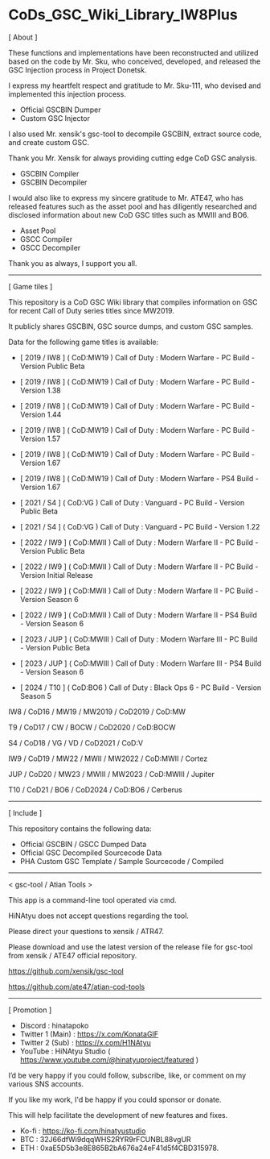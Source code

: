# CoDs_GSC_Wiki_Library_IW8Plus


[ About ]


These functions and implementations have been reconstructed and utilized based on the code by Mr. Sku, who conceived, developed, and released the GSC Injection process in Project Donetsk.

I express my heartfelt respect and gratitude to Mr. Sku-111, who devised and implemented this injection process.
- Official GSCBIN Dumper
- Custom GSC Injector


I also used Mr. xensik's gsc-tool to decompile GSCBIN, extract source code, and create custom GSC.

Thank you Mr. Xensik for always providing cutting edge CoD GSC analysis.
- GSCBIN Compiler
- GSCBIN Decompiler


I would also like to express my sincere gratitude to Mr. ATE47, who has released features such as the asset pool and has diligently researched and disclosed information about new CoD GSC titles such as MWIII and BO6.
- Asset Pool
- GSCC Compiler
- GSCC Decompiler


Thank you as always, I support you all.


----------


[ Game tiles ]


This repository is a CoD GSC Wiki library that compiles information on GSC for recent Call of Duty series titles since MW2019.

It publicly shares GSCBIN, GSC source dumps, and custom GSC samples.

Data for the following game titles is available:

- [ 2019 / IW8 ] ( CoD:MW19 ) Call of Duty : Modern Warfare - PC Build - Version Public Beta
- [ 2019 / IW8 ] ( CoD:MW19 ) Call of Duty : Modern Warfare - PC Build - Version 1.38
- [ 2019 / IW8 ] ( CoD:MW19 ) Call of Duty : Modern Warfare - PC Build - Version 1.44
- [ 2019 / IW8 ] ( CoD:MW19 ) Call of Duty : Modern Warfare - PC Build - Version 1.57
- [ 2019 / IW8 ] ( CoD:MW19 ) Call of Duty : Modern Warfare - PC Build - Version 1.67
- [ 2019 / IW8 ] ( CoD:MW19 ) Call of Duty : Modern Warfare - PS4 Build - Version 1.67

- [ 2021 / S4 ] ( CoD:VG ) Call of Duty : Vanguard - PC Build - Version Public Beta
- [ 2021 / S4 ] ( CoD:VG ) Call of Duty : Vanguard - PC Build - Version 1.22

- [ 2022 / IW9 ] ( CoD:MWII ) Call of Duty : Modern Warfare II - PC Build - Version Public Beta
- [ 2022 / IW9 ] ( CoD:MWII ) Call of Duty : Modern Warfare II - PC Build - Version Initial Release
- [ 2022 / IW9 ] ( CoD:MWII ) Call of Duty : Modern Warfare II - PC Build - Version Season 6
- [ 2022 / IW9 ] ( CoD:MWII ) Call of Duty : Modern Warfare II - PS4 Build - Version Season 6

- [ 2023 / JUP ] ( CoD:MWIII ) Call of Duty : Modern Warfare III - PC Build - Version Public Beta
- [ 2023 / JUP ] ( CoD:MWIII ) Call of Duty : Modern Warfare III - PS4 Build - Version Season 6

- [ 2024 / T10 ] ( CoD:BO6 ) Call of Duty : Black Ops 6 - PC Build - Version Season 5


IW8 / CoD16 / MW19 / MW2019 / CoD2019 / CoD:MW

T9 / CoD17 / CW / BOCW / CoD2020 / CoD:BOCW

S4 / CoD18 / VG / VD / CoD2021 / CoD:V

IW9 / CoD19 / MW22 / MWII / MW2022 / CoD:MWII / Cortez

JUP / CoD20 / MW23 / MWIII / MW2023 / CoD:MWIII / Jupiter

T10 / CoD21 / BO6 / CoD2024 / CoD:BO6 / Cerberus


----------


[ Include ]


This repository contains the following data:

- Official GSCBIN / GSCC Dumped Data
- Official GSC Decompiled Sourcecode Data
- PHA Custom GSC Template / Sample Sourcecode / Compiled


----------


< gsc-tool / Atian Tools >


This app is a command-line tool operated via cmd.

HiNAtyu does not accept questions regarding the tool.

Please direct your questions to xensik / ATR47.

Please download and use the latest version of the release file for gsc-tool from xensik / ATE47 official repository.


https://github.com/xensik/gsc-tool

https://github.com/ate47/atian-cod-tools


----------


[ Promotion ]


- Discord : hinatapoko
- Twitter 1 (Main) : https://x.com/KonataGIF
- Twitter 2 (Sub) : https://x.com/H1NAtyu
- YouTube : HiNAtyu Studio ( https://www.youtube.com/@hinatyuproject/featured )


I’d be very happy if you could follow, subscribe, like, or comment on my various SNS accounts. 

If you like my work, I'd be happy if you could sponsor or donate.

This will help facilitate the development of new features and fixes.


- Ko-fi : https://ko-fi.com/hinatyustudio
- BTC : 32J66dfWi9dqqWHS2RYR9rFCUNBL88vgUR
- ETH : 0xaE5D5b3e8E865B2bA676a24eF41d5f4CBD315978.
